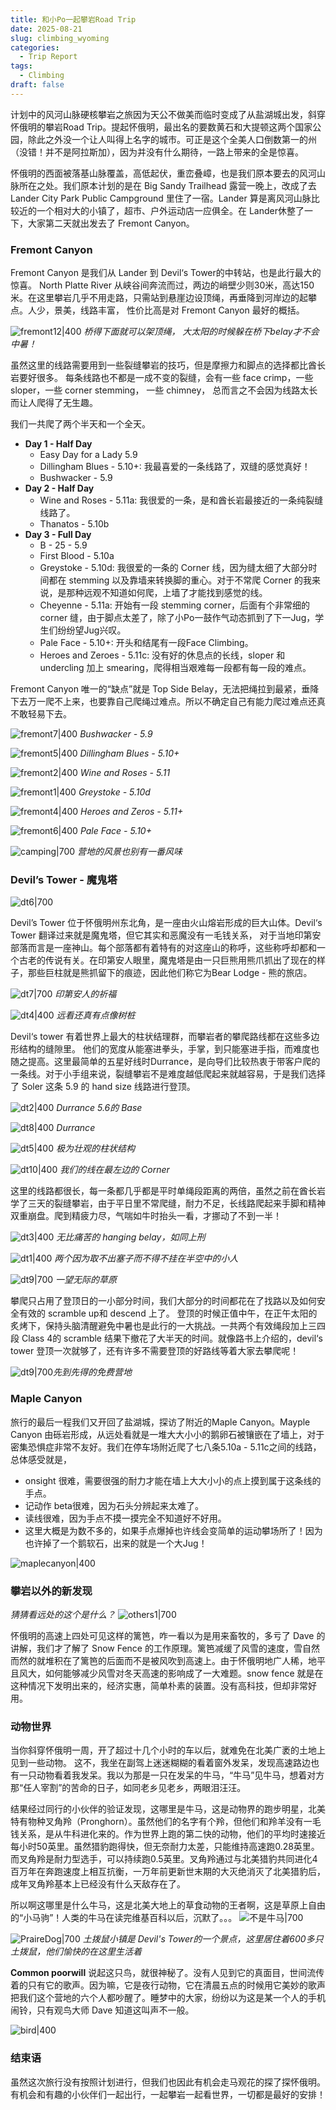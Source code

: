 ```yaml
---
title: 和小Po一起攀岩Road Trip
date: 2025-08-21
slug: climbing_wyoming
categories:
  - Trip Report
tags:
  - Climbing
draft: false
---
```

计划中的风河山脉硬核攀岩之旅因为天公不做美而临时变成了从盐湖城出发，斜穿怀俄明的攀岩Road Trip。提起怀俄明，最出名的要数黄石和大提顿这两个国家公园，除此之外没一个让人叫得上名字的城市。可正是这个全美人口倒数第一的州（没错！并不是阿拉斯加），因为并没有什么期待，一路上带来的全是惊喜。

怀俄明的西面被落基山脉覆盖，高低起伏，重峦叠嶂，也是我们原本要去的风河山脉所在之处。我们原本计划的是在 Big Sandy Trailhead 露营一晚上，改成了去 Lander City Park Public Campground 里住了一宿。Lander 算是离风河山脉比较近的一个相对大的小镇了，超市、户外运动店一应俱全。在 Lander休整了一下，大家第二天就出发去了 Fremont Canyon。

### Fremont Canyon
Fremont Canyon 是我们从 Lander 到 Devil‘s Tower的中转站，也是此行最大的惊喜。
North Platte River 从峡谷间奔流而过，两边的峭壁少则30米，高达150米。在这里攀岩几乎不用走路，只需站到悬崖边设顶绳，再垂降到河岸边的起攀点。人少，景美，线路丰富， 性价比高是对 Fremont Canyon 最好的概括。

![fremont12|400](https://pub-38dca85e4a294f82874cb61692073e4b.r2.dev/fremont12.JPG)
*桥得下面就可以架顶绳， 大太阳的时候躲在桥下belay才不会中暑！*

虽然这里的线路需要用到一些裂缝攀岩的技巧，但是摩擦力和脚点的选择都比酋长岩要好很多。
每条线路也不都是一成不变的裂缝，会有一些 face crimp，一些 sloper，一些 corner stemming， 一些 chimney， 总而言之不会因为线路太长而让人爬得了无生趣。

我们一共爬了两个半天和一个全天。
- **Day 1 - Half Day**
	- Easy Day for a Lady 5.9 
	- Dillingham Blues - 5.10+: 我最喜爱的一条线路了，双缝的感觉真好！
	- Bushwacker - 5.9
- **Day 2 - Half Day**
	- Wine and Roses - 5.11a: 我很爱的一条，是和酋长岩最接近的一条纯裂缝线路了。
	- Thanatos - 5.10b
- **Day 3 - Full Day**
	- B - 25 - 5.9
	- First Blood - 5.10a
	- Greystoke - 5.10d: 我很爱的一条的 Corner 线，因为缝太细了大部分时间都在 stemming 以及靠墙来转换脚的重心。对于不常爬 Corner 的我来说，是那种远观不知道如何爬，上墙了才能找到感觉的线。
	- Cheyenne - 5.11a: 开始有一段 stemming corner，后面有个非常细的 corner 缝，由于脚点太差了，除了小Po一鼓作气动态抓到了下一Jug，学生们纷纷望Jug兴叹。
	- Pale Face - 5.10+: 开头和结尾有一段Face Climbing。
	- Heroes and Zeroes - 5.11c: 没有好的休息点的长线，sloper 和 undercling 加上 smearing，爬得相当艰难每一段都有每一段的难点。

Fremont Canyon 唯一的“缺点”就是 Top Side Belay，无法把绳拉到最紧，垂降下去万一爬不上来，也要靠自己爬绳过难点。所以不确定自己有能力爬过难点还真不敢轻易下去。

![fremont7|400](https://pub-38dca85e4a294f82874cb61692073e4b.r2.dev/fremont7.JPG)
*Bushwacker - 5.9*

![fremont5|400](https://pub-38dca85e4a294f82874cb61692073e4b.r2.dev/fremont5.JPG)
*Dillingham Blues - 5.10+*

![fremont2|400](https://pub-38dca85e4a294f82874cb61692073e4b.r2.dev/fremont2.JPG)
*Wine and Roses - 5.11*

![fremont1|400](https://pub-38dca85e4a294f82874cb61692073e4b.r2.dev/fremont1.JPG)
*Greystoke - 5.10d*

![fremont4|400](https://pub-38dca85e4a294f82874cb61692073e4b.r2.dev/fremont4.JPG)
*Heroes and Zeros - 5.11+*

![fremont6|400](https://pub-38dca85e4a294f82874cb61692073e4b.r2.dev/fremont6.JPG)
*Pale Face - 5.10+*

![camping|700](https://pub-38dca85e4a294f82874cb61692073e4b.r2.dev/campground.JPG)
*营地的风景也别有一番风味*
### Devil’s Tower - 魔鬼塔
![dt6|700](https://pub-38dca85e4a294f82874cb61692073e4b.r2.dev/dt6.JPG)

Devil’s Tower 位于怀俄明州东北角，是一座由火山熔岩形成的巨大山体。Devil‘s Tower 翻译过来就是魔鬼塔，但它其实和恶魔没有一毛钱关系， 对于当地印第安部落而言是一座神山。每个部落都有着特有的对这座山的称呼，这些称呼却都和一个古老的传说有关。在印第安人眼里，魔鬼塔是由一只巨熊用熊爪抓出了现在的样子，那些巨柱就是熊抓留下的痕迹，因此他们称它为Bear Lodge - 熊的旅店。

![dt7|700](https://pub-38dca85e4a294f82874cb61692073e4b.r2.dev/dt7.JPG)
*印第安人的祈福*

![dt4|400](https://pub-38dca85e4a294f82874cb61692073e4b.r2.dev/dt4.JPG)
*远看还真有点像树桩*

Devil‘s tower 有着世界上最大的柱状结理群，而攀岩者的攀爬路线都在这些多边形结构的缝隙里。
他们的宽度从能塞进拳头，手掌，到只能塞进手指，而难度也随之提高。这里最简单的五星好线时Durrance，是向导们比较热衷于带客户爬的一条线。对于小手组来说，裂缝攀岩不是难度越低爬起来就越容易，于是我们选择了 Soler 这条 5.9 的 hand size 线路进行登顶。

![dt2|400](https://pub-38dca85e4a294f82874cb61692073e4b.r2.dev/dt2.JPG)
*Durrance 5.6的 Base*

![dt8|400](https://pub-38dca85e4a294f82874cb61692073e4b.r2.dev/dt8.JPG)
*Durrance*

![dt5|400](https://pub-38dca85e4a294f82874cb61692073e4b.r2.dev/dt5.JPG)
*极为壮观的柱状结构*

![dt10|400](https://pub-38dca85e4a294f82874cb61692073e4b.r2.dev/dt10.JPG)
*我们的线在最左边的 Corner*

这里的线路都很长，每一条都几乎都是平时单绳段距离的两倍，虽然之前在酋长岩学了三天的裂缝攀岩，由于平日里不常爬缝，耐力不足，长线路爬起来手脚和精神双重崩盘。爬到精疲力尽，气喘如牛时抬头一看，才挪动了不到一半！

![dt3|400](https://pub-38dca85e4a294f82874cb61692073e4b.r2.dev/dt3.JPG)
*无比痛苦的 hanging belay，如同上刑*

![dt1|400](https://pub-38dca85e4a294f82874cb61692073e4b.r2.dev/dt1.JPG)
*两个因为取不出塞子而不得不挂在半空中的小人*

![dt9|700](https://pub-38dca85e4a294f82874cb61692073e4b.r2.dev/dt9.JPG)
*一望无际的草原*

攀爬只占用了登顶日的一小部分时间，我们大部分的时间都花在了找路以及如何安全有效的 scramble up和 descend 上了。 登顶的时候正值中午，在正午太阳的炙烤下，保持头脑清醒避免中暑也是此行的一大挑战。一共两个有效绳段加上三四段 Class 4的 scramble 结果下撤花了大半天的时间。就像路书上介绍的，devil‘s tower 登顶一次就够了，还有许多不需要登顶的好路线等着大家去攀爬呢！

![dt9|700](https://pub-38dca85e4a294f82874cb61692073e4b.r2.dev/dt11.JPG)*先到先得的免费营地*

### Maple Canyon
旅行的最后一程我们又开回了盐湖城，探访了附近的Maple Canyon。Mayple Canyon 由砾岩形成，从远处看就是一堆大大小小的鹅卵石被镶嵌在了墙上，对于密集恐惧症非常不友好。我们在停车场附近爬了七八条5.10a - 5.11c之间的线路，总体感受就是，
- onsight 很难，需要很强的耐力才能在墙上大大小小的点上摸到属于这条线的手点。
- 记动作 beta很难，因为石头分辨起来太难了。
- 读线很难，因为手点不摸一摸完全不知道好不好用。
- 这里大概是为数不多的，如果手点爆掉也许线会变简单的运动攀场所了！因为也许掉了一个鹅软石，出来的就是一个大Jug！

![maplecanyon|400](https://pub-38dca85e4a294f82874cb61692073e4b.r2.dev/maplecanyon.JPG)

### 攀岩以外的新发现
*猜猜看远处的这个是什么？*
![others1|700](https://pub-38dca85e4a294f82874cb61692073e4b.r2.dev/others1.JPG)

怀俄明的高速上四处可见这样的篱笆，咋一看以为是用来畜牧的，多亏了 Dave 的讲解，我们才了解了 Snow Fence 的工作原理。篱笆减缓了风雪的速度，雪自然而然的就堆积在了篱笆的后面而不是被风吹到高速上。由于怀俄明地广人稀，地平且风大，如何能够减少风雪对冬天高速的影响成了一大难题。snow fence 就是在这种情况下发明出来的，经济实惠，简单朴素的装置。没有高科技，但却非常好用。

### 动物世界
当你斜穿怀俄明一周，开了超过十几个小时的车以后，就难免在北美广袤的土地上见到一些动物。
这不，我坐在副驾上迷迷糊糊的看着窗外发呆，发现高速路边也有一只动物看着我发呆。我以为那是一只在发呆的牛马，“牛马”见牛马，想着对方那“任人宰割”的苦命的日子，如同老乡见老乡，两眼泪汪汪。

结果经过同行的小伙伴的验证发现，这哪里是牛马，这是动物界的跑步明星，北美特有物种叉角羚（Pronghorn）。虽然他们的名字有个羚，但他们和羚羊没有一毛钱关系，是从牛科进化来的。作为世界上跑的第二快的动物，他们的平均时速接近每小时50英里。虽然猎豹跑得快，但无奈耐力太差，只能维持高速跑0.28英里。而叉角羚是耐力型选手，可以持续跑0.5英里。叉角羚通过与北美猎豹共同进化4百万年在奔跑速度上相互抗衡，一万年前更新世末期的大灭绝消灭了北美猎豹后，成年叉角羚基本上已经没有什么天敌存在了。

所以啊这哪里是什么牛马，这是北美大地上的草食动物的王者啊，这是草原上自由的“小马驹”！人类的牛马在读完维基百科以后，沉默了。。。
![不是牛马|700](https://wgfd.wyo.gov/sites/default/files/2024-05/Male%20vs%20Female%20Pronghorn%20-%20WW%20May%202024.png)

 ![PraireDog|700](https://www.nps.gov/npgallery/GetAsset/b41c9a70-1dd8-b71b-0b23-8726c204b0b9/proxy/hires?)
*土拨鼠小镇是 Devil's Tower的一个景点，这里居住着600多只土拨鼠，他们愉快的在这里生活着*

**Common poorwill**
说起这只鸟，就很神秘了。没有人见到它的真面目，世间流传着的只有它的歌声。因为嘛，它是夜行动物，它在清晨五点的时候用它美妙的歌声把我们这个营地的六个人都吵醒了。睡梦中的大家，纷纷以为这是某一个人的手机闹铃，只有观鸟大师 Dave 知道这叫声不一般。

![bird|400](https://www.allaboutbirds.org/guide/noindex/photo/303970111-1280px.jpg)

### 结束语
虽然这次旅行没有按照计划进行，但我们也因此有机会走马观花的探了探怀俄明。有机会和有趣的小伙伴们一起出行，一起攀岩一起看世界，一切都是最好的安排！